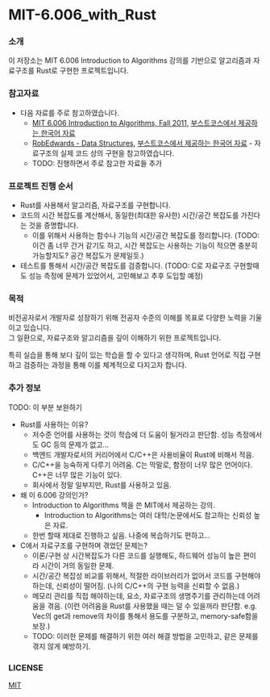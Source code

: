 # MIT-6.006_with_Rust

### 소개

이 저장소는 MIT 6.006 Introduction to Algorithms 강의를 기반으로 알고리즘과 자료구조를 Rust로 구현한 프로젝트입니다. 

### 참고자료

- 다음 자료를 주로 참고하였습니다.
  - [MIT 6.006 Introduction to Algorithms, Fall 2011](https://youtube.com/playlist?list=PLUl4u3cNGP61Oq3tWYp6V_F-5jb5L2iHb&si=Uwrxlvn8ZUfhIhkT), [부스트코스에서 제공하는 한국어 자료](https://www.boostcourse.org/cs113)
  - [RobEdwards - Data Structures](https://youtube.com/playlist?list=PLpPXw4zFa0uKKhaSz87IowJnOTzh9tiBk&si=QHzs0Bq8UWaIuN-s), [부스트코스에서 제공하는 한국어 자료](https://www.boostcourse.org/cs204) - 자료구조의 실제 코드 상의 구현을 참고하였습니다.
  - TODO: 진행하면서 주로 참고한 자료들 추가

### 프로젝트 진행 순서

- Rust를 사용해서 알고리즘, 자료구조를 구현합니다.
- 코드의 시간 복잡도를 계산해서, 동일한(최대한 유사한) 시간/공간 복잡도를 가진다는 것을 증명합니다.
  - 이를 위해서 사용하는 함수나 기능의 시간/공간 복잡도를 정리합니다. (TODO: 이건 좀 너무 간거 같기도 하고, 시간 복잡도는 사용하는 기능이 적으면 충분히 가능할지도? 공간 복잡도가 문제일듯.)
- 테스트를 통해서 시간/공간 복잡도를 검증합니다. (TODO: C로 자료구조 구현할때도 성능 측정에 문제가 있었어서, 고민해보고 추후 도입할 예정)

### 목적

비전공자로서 개발자로 성장하기 위해 전공자 수준의 이해를 목표로 다양한 노력을 기울이고 있습니다.    
그 일환으로, 자료구조와 알고리즘을 깊이 이해하기 위한 프로젝트입니다.

특히 실습을 통해 보다 깊이 있는 학습을 할 수 있다고 생각하며, Rust 언어로 직접 구현하고 검증하는 과정을 통해 이를 체계적으로 다지고자 합니다.

### 추가 정보

TODO: 이 부분 보완하기

- Rust를 사용하는 이유?
  - 저수준 언어를 사용하는 것이 학습에 더 도움이 될거라고 판단함. 성능 측정에서도 GC 등의 문제가 없고...
  - 백엔드 개발자로서의 커리어에서 C/C++은 사용비율이 Rust에 비해서 적음.
  - C/C++을 능숙하게 다루기 어려움. C는 막말로, 함정이 너무 많은 언어이다. C++은 너무 많은 기능이 있다.
  - 회사에서 정말 일부지만, Rust를 사용하고 있음.
- 왜 이 6.006 강의인가?
  - Introduction to Algorithms 책을 쓴 MIT에서 제공하는 강의.
    - Introduction to Algorithms는 여러 대학/논문에서도 참고하는 신뢰성 높은 자료.
  - 한번 할때 제대로 진행하고 싶음. 나중에 복습하기도 편하고...
- C에서 자료구조를 구현하며 겪었던 문제는?
  - 이론/구현 상 시간복잡도가 다른 코드를 실행해도, 하드웨어 성능이 높은 편이라 시간이 거의 동일한 문제.
  - 시간/공간 복잡성 비교를 위해서, 적절한 라이브러리가 없어서 코드를 구현해야 하는데, 신뢰성이 떨어짐. (나의 C/C++의 구현 능력을 신뢰할 수 없음.)
  - 메모리 관리를 직접 해야하는데, 요소, 자료구조의 생명주기를 관리하는데 어려움을 겪음. (이런 어려움을 Rust를 사용했을 때는 덜 수 있을꺼라 판단함. e.g. Vec의 get과 remove의 차이를 통해서 용도를 구분하고, memory-safe함을 보장.)
  - TODO: 이러한 문제를 해결하기 위한 여러 해결 방법을 고민하고, 같은 문제를 겪지 않게 예방하기. 

### LICENSE

[MIT](./LICENSE)
